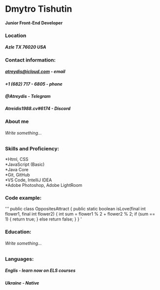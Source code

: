 # Dmytro Tishutin

#### Junior Front-End Developer

### **Location**  
##### Azle TX 76020 USA

### **Contact information:**

##### **atreydis@icloud.com** - email
##### **+1 (682) 717 - 6805** - phone
##### **@Atreydis** - Telegram
##### **Atreidis1988.cv#6174** - Discord

### **About me**  
###### Write something...

### **Skills and Proficiency:**  

*Html, CSS  
*JavaScript (Basic)  
*Java Core  
*Git, GitHub  
*VS Code, IntelliJ IDEA  
*Adobe Photoshop, Adobe LightRoom  

### **Code example:**  
''' 
public class OppositesAttract {
  public static boolean isLove(final int flower1, final int flower2) {
    int sum = flower1 % 2 + flower2 % 2;
    if (sum == 1) {
      return true;
    }
    else return false;
  }
}
'  
### **Education:**   
###### Write something...

### **Languages:**  
##### Englis - learn now on ELS courses
##### Ukraine - Native